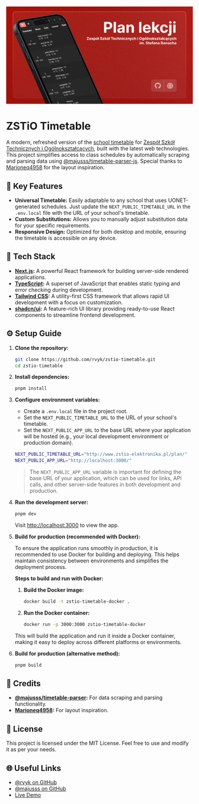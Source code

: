 ![App screenshot](src/resources/zstio-og.png)

# ZSTiO Timetable

A modern, refreshed version of the [school timetable](https://www.zstio-elektronika.pl/plan/index.html) for [Zespół Szkół Technicznych i Ogólnokształcących](https://zstiojar.edu.pl/), built with the latest web technologies. This project simplifies access to class schedules by automatically scraping and parsing data using [@majusss/timetable-parser-js](https://github.com/majusss/timetable-parser-js). Special thanks to [Marioneq4958](https://github.com/marioneq4958) for the layout inspiration.

## 🎯 Key Features

- **Universal Timetable:** Easily adaptable to any school that uses UONET-generated schedules. Just update the `NEXT_PUBLIC_TIMETABLE_URL` in the `.env.local` file with the URL of your school's timetable.
- **Custom Substitutions:** Allows you to manually adjust substitution data for your specific requirements.
- **Responsive Design:** Optimized for both desktop and mobile, ensuring the timetable is accessible on any device.

## 🚀 Tech Stack

- **[Next.js](https://nextjs.org/):** A powerful React framework for building server-side rendered applications.
- **[TypeScript](https://www.typescriptlang.org/):** A superset of JavaScript that enables static typing and error checking during development.
- **[Tailwind CSS](https://tailwindcss.com/):** A utility-first CSS framework that allows rapid UI development with a focus on customization.
- **[shadcn/ui](https://ui.shadcn.com/):** A feature-rich UI library providing ready-to-use React components to streamline frontend development.

## ⚙️ Setup Guide

1. **Clone the repository:**

   ```bash
   git clone https://github.com/rvyk/zstio-timetable.git
   cd zstio-timetable
   ```

2. **Install dependencies:**

   ```bash
   pnpm install
   ```

3. **Configure environment variables:**

   - Create a `.env.local` file in the project root.
   - Set the `NEXT_PUBLIC_TIMETABLE_URL` to the URL of your school's timetable.
   - Set the `NEXT_PUBLIC_APP_URL` to the base URL where your application will be hosted (e.g., your local development environment or production domain).

   ```bash
   NEXT_PUBLIC_TIMETABLE_URL="http://www.zstio-elektronika.pl/plan/"
   NEXT_PUBLIC_APP_URL="http://localhost:3000/"
   ```

   > The `NEXT_PUBLIC_APP_URL` variable is important for defining the base URL of your application, which can be used for links, API calls, and other server-side features in both development and production.

4. **Run the development server:**

   ```bash
   pnpm dev
   ```

   Visit [http://localhost:3000](http://localhost:3000) to view the app.

5. **Build for production (recommended with Docker):**

   To ensure the application runs smoothly in production, it is recommended to use Docker for building and deploying. This helps maintain consistency between environments and simplifies the deployment process.

   **Steps to build and run with Docker:**

   1. **Build the Docker image:**

      ```bash
      docker build -t zstio-timetable-docker .
      ```

   2. **Run the Docker container:**
      ```bash
      docker run -p 3000:3000 zstio-timetable-docker
      ```

   This will build the application and run it inside a Docker container, making it easy to deploy across different platforms or environments.

6. **Build for production (alternative method):**
   ```bash
   pnpm build
   ```

## 🙌 Credits

- **[@majusss/timetable-parser](https://github.com/majusss/timetable-parser-js):** For data scraping and parsing functionality.
- **[Marioneq4958](https://github.com/marioneq4958):** For layout inspiration.

## 📄 License

This project is licensed under the MIT License. Feel free to use and modify it as per your needs.

## 🌐 Useful Links

- [@rvyk on GitHub](https://github.com/rvyk/)
- [@majusss on GitHub](https://github.com/majusss)
- [Live Demo](https://plan.zstiojar.edu.pl/)
